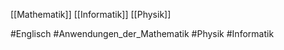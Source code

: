 [[Mathematik]]
[[Informatik]]
[[Physik]]


#Englisch
#Anwendungen_der_Mathematik
#Physik
#Informatik
